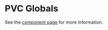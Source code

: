 # PVC Globals

See the [component page](http://pvc.divshot.io/bower_components/pvc-globals/index.html) for more information.
